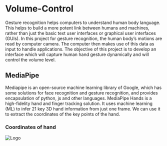 # Volume-Control
Gesture recognition helps computers to understand human body language. This helps to build a more potent link between humans and machines, rather than just the basic text user interfaces or graphical user interfaces (GUIs). In this project for gesture recognition, the human body’s motions are read by computer camera. The computer then makes use of this data as input to handle applications. The objective of this project is to develop an interface which will capture human hand gesture dynamically and will control the volume level.

## MediaPipe
Mediapipe is an open-source machine learning library of Google, which has some solutions for face recognition and gesture recognition, and provides encapsulation of python, js and other languages. MediaPipe Hands is a high-fidelity hand and finger tracking solution. It uses machine learning (ML) to infer 21 key 3D hand information from just one frame. We can use it to extract the coordinates of the key points of the hand.

### Coordinates of hand

![Logo](https://hackster.imgix.net/uploads/attachments/1379811/image_JBleThztPU.png?auto=compress%2Cformat&w=740&h=555&fit=max)
